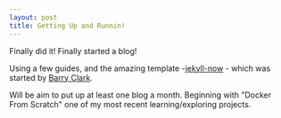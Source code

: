 ```yaml
---
layout: post
title: Getting Up and Runnin!
---
```


Finally did it! Finally started a blog!

Using a few guides, and the amazing template -[jekyll-now](https://github.com/barryclark/jekyll-now) - which was started by [Barry Clark](https://github.com/barryclark). 

Will be aim to put up at least one blog a month. Beginning with "Docker From Scratch" one of my most recent learning/exploring projects.
